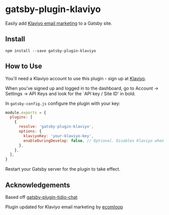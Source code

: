 # gatsby-plugin-klaviyo

Easily add [Klaviyo email marketing](https://www.klaviyo.com/) to a Gatsby site.

## Install

`npm install --save gatsby-plugin-klaviyo`

## How to Use

You'll need a Klaviyo account to use this plugin - sign up at [Klaviyo](https://www.klaviyo.com/partner/signup?utm_source=0010V00002Ogx4q&utm_medium=partner).

When you've signed up and logged in to the dashboard, go to Account -> Settings -> API Keys and look for the `API key / Site ID' in bold.

In `gatsby-config.js` configure the plugin with your key:

```js
module.exports = {
  plugins: [
    {
      resolve: 'gatsby-plugin-klaviyo',
      options: {
        klaviyoKey: 'your-klaviyo-key',
        enableDuringDevelop: false, // Optional. Disables Klaviyo when running Gatsby dev server. Defaults to true.
      },
    },
  ],
}
```

Restart your Gatsby server for the plugin to take effect.

## Acknowledgements

Based off [gatsby-plugin-tidio-chat](https://github.com/garethpbk/tidio-chat/)

Plugin updated for Klaviyo email marketing by [ecomloop](https://ecomloop.com)

